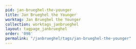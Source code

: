 ```yaml
---
pid: jan-brueghel-the-younger
title: Jan Brueghel the Younger
worktag: Jan Brueghel the Younger
collection: worktags_janbrueghel
layout: tagpage_janbrueghel
order: '098'
permalink: "/janbrueghel/tags/jan-brueghel-the-younger"
---
```

